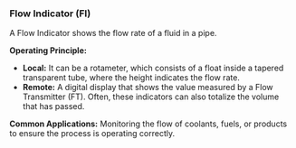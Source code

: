 ### Flow Indicator (FI)
A Flow Indicator shows the flow rate of a fluid in a pipe.

**Operating Principle:**
- **Local:** It can be a rotameter, which consists of a float inside a tapered transparent tube, where the height indicates the flow rate.
- **Remote:** A digital display that shows the value measured by a Flow Transmitter (FT). Often, these indicators can also totalize the volume that has passed.

**Common Applications:** Monitoring the flow of coolants, fuels, or products to ensure the process is operating correctly.
